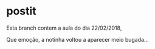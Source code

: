 # postit

Esta branch contem a aula do dia 22/02/2018, 

Que emoção, a notinha voltou a aparecer meio bugada...
